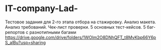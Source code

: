 # IT-company-Lad-
Тестовое задания для 2-го этапа отбора на стажировку. Анализ макета. Анализ требований. Чек-лист проверки. 5 основных тест-кейсов. 5 баг-репортов с разнотипными багами
https://drive.google.com/drive/folders/1WOlm2O8DNhQFT_t8MvKbp66Y6pS_alBu?usp=sharing
